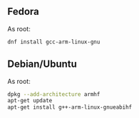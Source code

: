 ## Fedora ##
As root:
```bash
dnf install gcc-arm-linux-gnu
```
## Debian/Ubuntu ##
As root:
```bash
dpkg --add-architecture armhf
apt-get update
apt-get install g++-arm-linux-gnueabihf
```

